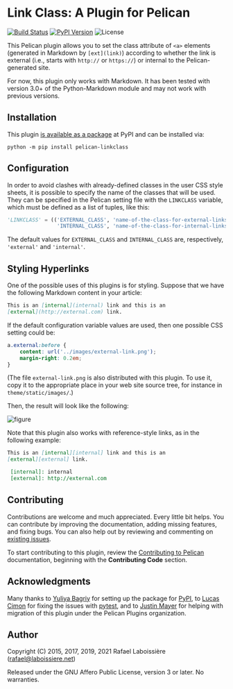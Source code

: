 Link Class: A Plugin for Pelican
================================

[![Build Status](https://img.shields.io/github/workflow/status/pelican-plugins/linkclass/build)](https://github.com/pelican-plugins/linkclass/actions)
[![PyPI Version](https://img.shields.io/pypi/v/pelican-linkclass)](https://pypi.org/project/pelican-linkclass/)
![License](https://img.shields.io/pypi/l/pelican-linkclass?color=blue)

This Pelican plugin allows you to set the class attribute of `<a>` elements
(generated in Markdown by `[ext](link)`) according to whether the link is
external (i.e., starts with `http://` or `https://`) or internal to the
Pelican-generated site.

For now, this plugin only works with Markdown. It has been tested with version
3.0+ of the Python-Markdown module and may not work with previous versions.

Installation
------------

This plugin [is available as a package](https://pypi.org/project/pelican-linkclass/)
at PyPI and can be installed via:

```
python -m pip install pelican-linkclass
```

Configuration
-------------

In order to avoid clashes with already-defined classes in the user CSS
style sheets, it is possible to specify the name of the classes that will
be used. They can be specified in the Pelican setting file with the
`LINKCLASS` variable, which must be defined as a list of tuples, like this:

```python
'LINKCLASS' = (('EXTERNAL_CLASS', 'name-of-the-class-for-external-links')
                'INTERNAL_CLASS', 'name-of-the-class-for-internal-links'))
```

The default values for `EXTERNAL_CLASS` and `INTERNAL_CLASS` are,
respectively, `'external'` and `'internal'`.

Styling Hyperlinks
------------------

One of the possible uses of this plugins is for styling. Suppose that we
have the following Markdown content in your article:

```markdown
This is an [internal](internal) link and this is an
[external](http://external.com) link.
```

If the default configuration variable values are used, then one possible
CSS setting could be:

```css
a.external:before {
    content: url('../images/external-link.png');
    margin-right: 0.2em;
}
```

(The file `external-link.png` is also distributed with this plugin. To use it,
copy it to the appropriate place in your web site source tree, for instance
in `theme/static/images/`.)

Then, the result will look like the following:

![figure](https://github.com/pelican-plugins/linkclass/raw/main/linkclass-example.png)

Note that this plugin also works with reference-style links, as in the
following example:

```markdown
This is an [internal][internal] link and this is an
[external][external] link.

 [internal]: internal
 [external]: http://external.com
```

Contributing
------------

Contributions are welcome and much appreciated. Every little bit helps. You can contribute by improving the documentation, adding missing features, and fixing bugs. You can also help out by reviewing and commenting on [existing issues][].

To start contributing to this plugin, review the [Contributing to Pelican][] documentation, beginning with the **Contributing Code** section.

[existing issues]: https://github.com/pelican-plugins/linkclass/issues
[Contributing to Pelican]: https://docs.getpelican.com/en/latest/contribute.html

Acknowledgments
---------------

Many thanks to [Yuliya Bagriy][] for setting up the package for [PyPI][], to [Lucas Cimon][] for fixing the issues with [pytest](https://pytest.org/), and to [Justin Mayer][] for helping with migration of this plugin under the Pelican Plugins organization.

[Yuliya Bagriy]: https://github.com/aviskase
[PyPI]: https://pypi.org/
[Lucas Cimon]: https://github.com/Lucas-C
[Justin Mayer]: https://github.com/justinmayer

Author
------

Copyright (C) 2015, 2017, 2019, 2021  Rafael Laboissière (<rafael@laboissiere.net>)

Released under the GNU Affero Public License, version 3 or later. No warranties.
